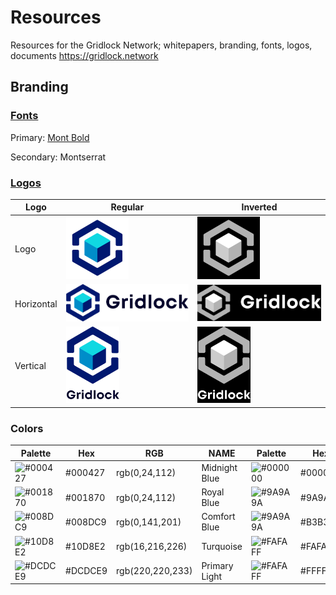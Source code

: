 # Resources
Resources for the Gridlock Network; whitepapers, branding, fonts, logos, documents https://gridlock.network

## Branding

### [Fonts](/fonts/Fonts.pdf)
Primary: [Mont Bold](/fonts)

Secondary: Montserrat

### [Logos](/logos/png)
|Logo|Regular|Inverted|
|---|---|---|
|Logo| <img src="./logos/png/BG Logo.png" width="100"/> | <img src="./logos/png/BG Inverted Logo.png" width="100"/> |
|Horizontal| <img src="./logos/png/BG Logo HText.png" width="275"/> | <img src="./logos/png/BG Inverted Logo HText.png" width="275"/> |
|Vertical| <img src="./logos/png/BG Logo VText.png" width="85"/> | <img src="./logos/png/BG Inverted Logo VText.png" width="85"/> |



### Colors

| Palette | Hex     | RGB     | NAME        | Palette            | Hex                | RGB     | NAME                   |
|---------|---------|---------|-------------|--------------------|--------------------|---------|------------------------|
| ![#000427](https://via.placeholder.com/15/000427/000000?text=+) | #000427 | rgb(0,24,112) | Midnight Blue | ![#000000](https://via.placeholder.com/15/000000/000000?text=+) | #000000 | rgb(0,0,0) | Black |
| ![#001870](https://via.placeholder.com/15/001870/000000?text=+)            | #001870  |     rgb(0,24,112)     | Royal Blue | ![#9A9A9A](https://via.placeholder.com/15/9A9A9A/000000?text=+) | #9A9A9A | rgb(154,154,154) | Dark Grey   |
| ![#008DC9](https://via.placeholder.com/15/008DC9/000000?text=+)           | #008DC9    |     rgb(0,141,201)        | Comfort Blue        | ![#9A9A9A](https://via.placeholder.com/15/B3B3B3/000000?text=+) | #B3B3B3 | rgb(179,179,179) | Grey        |
| ![#10D8E2](https://via.placeholder.com/15/10D8E2/000000?text=+)            | #10D8E2    |     rgb(16,216,226)        | Turquoise      | ![#FAFAFF](https://via.placeholder.com/15/FAFAFF/000000?text=+) | #FAFAFF | rgb(250,250,255) | Ghost White |
| ![#DCDCE9](https://via.placeholder.com/15/dcdcE9/000000?text=+) | #DCDCE9 |     rgb(220,220,233)| Primary Light| ![#FAFAFF](https://via.placeholder.com/15/ffffff/000000?text=+)          | #FFFFFF       | rgb(255,255,255) | White  |
